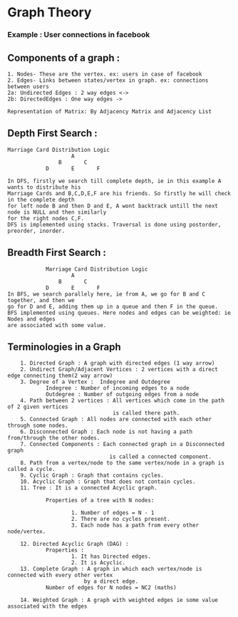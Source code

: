 	
# Graph Theory
### Example : User connections in facebook

## Components of a graph :

	1. Nodes- These are the vertex. ex: users in case of facebook
	2. Edges- Links between states/vertex in graph. ex: connections between users
	2a: Undirected Edges : 2 way edges <->
	2b: DirectedEdges : One way edges ->

	Representation of Matrix: By Adjacency Matrix and Adjacency List

## Depth First Search :

	Marriage Card Distribution Logic
						A 
					B 		C
				D 		E 		F 

	In DFS, firstly we search till complete depth, ie in this example A wants to distribute his 
	Marriage Cards and B,C,D,E,F are his friends. So firstly he will check in the complete depth
	for left node B and then D and E, A wont backtrack untill the next node is NULL and then similarly 
	for the right nodes C,F.
	DFS is implemented using stacks. Traversal is done using postorder, preorder, inorder.

## Breadth First Search :

				Marriage Card Distribution Logic
						A 
					B 		C
				D 		E 		F 
	In BFS, we search parallely here, ie from A, we go for B and C together, and then we
	go for D and E, adding them up in a queue and then F in the queue.
	BFS implemented using queues. Here nodes and edges can be weighted: ie Nodes and edges
	are associated with some value.


## Terminologies in a Graph

		1. Directed Graph : A graph with directed edges (1 way arrow)
		2. Undirect Graph/Adjacent Vertices : 2 vertices with a direct edge connecting them(2 way arrow)
		3. Degree of a Vertex :  Indegree and Outdegree
				Indegree : Number of incoming edges to a node
				Outdegree : Number of outgoing edges from a node
		4. Path between 2 vertices : All vertices which come in the path of 2 given vertices 
									 is called there path.
		5. Connected Graph : All nodes are connected with each other through some nodes.
		6. Disconnected Graph : Each node is not having a path from/through the other nodes.
		7. Connected Components : Each connected graph in a Disconnected graph 
									is called a connected component. 
		8. Path from a vertex/node to the same vertex/node in a graph is called a cycle.
		9. Cyclic Graph : Graph that contains cycles.
		10. Acyclic Graph : Graph that does not contain cycles.
		11. Tree : It is a connected Acyclic graph.

				Properties of a tree with N nodes: 

						1. Number of edges = N - 1
						2. There are no cycles present.
						3. Each node has a path from every other node/vertex.

		12. Directed Acyclic Graph (DAG) : 
				Properties :
						1. It has Directed edges.
						2. It is Acyclic.
		13. Complete Graph : A graph in which each vertex/node is connected with every other vertex 
							by a direct edge.
				Number of edges for N nodes = NC2 (maths)

		14. Weighted Graph : A graph with weighted edges ie some value associated with the edges




